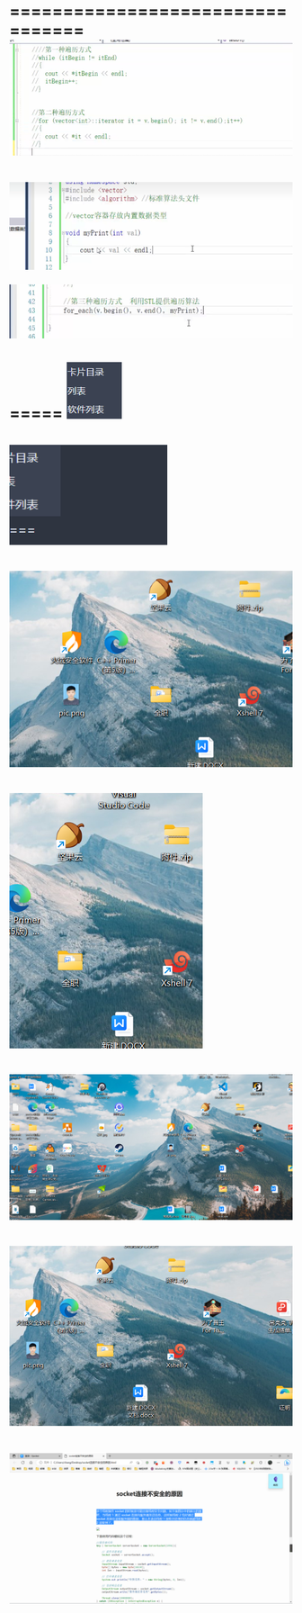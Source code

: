 ---
---

=================================
![截图笔记_image_1.png](附件/image/截图笔记_image_1.png)
=================================
![截图笔记_image_2.png](附件/image/截图笔记_image_2.png)
=================================

![截图笔记_image_3.png](附件/image/截图笔记_image_3.png)

=====
![](附件/image/截图笔记_image_4.png)
==========
![](附件/image/截图笔记_image_5.png)
==========
![](附件/image/截图笔记_image_6.png)
==========
![](附件/image/截图笔记_image_7.png)
==========
![](附件/image/截图笔记_image_8.png)
==========
![](附件/image/截图笔记_image_9.png)
==========

![](附件/image/截图笔记_image_10.png)
=====

